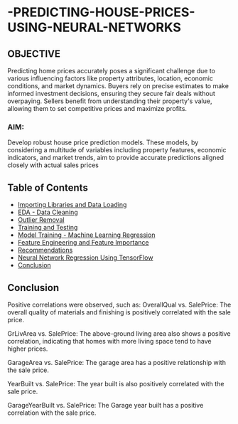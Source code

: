# -PREDICTING-HOUSE-PRICES-USING-NEURAL-NETWORKS

## OBJECTIVE
Predicting home prices accurately poses a significant challenge due to various influencing factors like property attributes, location, economic conditions, and market dynamics.
Buyers rely on precise estimates to make informed investment decisions, ensuring they secure fair deals without overpaying.
Sellers benefit from understanding their property's value, allowing them to set competitive prices and maximize profits.

### AIM:

Develop robust house price prediction models. These models, by considering a multitude of variables including property features, economic indicators, and market trends, aim to provide accurate predictions aligned closely with actual sales prices
## Table of Contents

- [Importing Libraries and Data Loading](#importing-libraries-and-data-loading)
- [EDA - Data Cleaning](#eda---data-cleaning)
- [Outlier Removal](#outlier-removal)
- [Training and Testing](#training-and-testing)
- [Model Training - Machine Learning Regression](#model-training---machine-learning-regression)
- [Feature Engineering and Feature Importance](#feature-engineering-and-feature-importance)
- [Recommendations](#recommendations)
- [Neural Network Regression Using TensorFlow](#neural-network-regression-using-tensorflow)
- [Conclusion](#conclusion)

## Conclusion
Positive correlations were observed, such as:
OverallQual vs. SalePrice: The overall quality of materials and finishing is positively correlated with the sale price.

GrLivArea vs. SalePrice: The above-ground living area also shows a positive correlation, indicating that homes with more living space tend to have higher prices.

GarageArea vs. SalePrice: The garage area has a positive relationship with the sale price.

YearBuilt vs. SalePrice: The year built is also positively correlated with the sale price.

GarageYearBuilt vs. SalePrice: The Garage year built has a positive correlation with the sale price.
